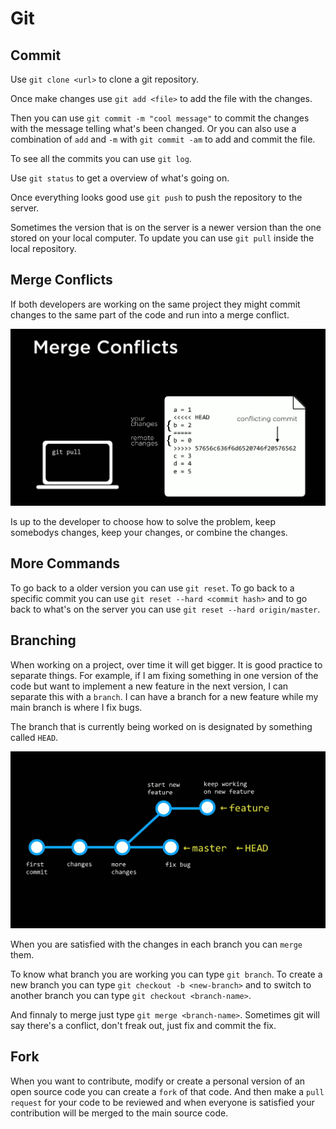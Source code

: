 # Git

## Commit

Use `git clone <url>` to clone a git repository.

Once make changes use `git add <file>` to add the file with the changes.

Then you can use `git commit -m "cool message"` to commit the changes with the message telling what's been changed. Or you can also use a combination of `add` and `-m` with `git commit -am` to add and commit the file.

To see all the commits you can use `git log`.

Use `git status` to get a overview of what's going on.

Once everything looks good use `git push` to push the repository to the server.

Sometimes the version that is on the server is a newer version than the one stored on your local computer. To update you can use `git pull` inside the local repository.

## Merge Conflicts

If both developers are working on the same project they might commit changes to the same part of the code and run into a merge conflict.

![img](./img/visual_info.png)

Is up to the developer to choose how to solve the problem, keep somebodys changes, keep your changes, or combine the changes.

## More Commands

To go back to a older version you can use `git reset`. To go back to a specific commit you can use `git reset --hard <commit hash>` and to go back to what's on the server you can use `git reset --hard origin/master`.

## Branching

When working on a project, over time it will get bigger. It is good practice to separate things. For example, if I am fixing something in one version of the code but want to implement a new feature in the next version, I can separate this with a `branch`. I can have a branch for a new feature while my main branch is where I fix bugs.

The branch that is currently being worked on is designated by something called `HEAD`.

![img](./img/branching.png)

When you are satisfied with the changes in each branch you can `merge` them.

To know what branch you are working you can type `git branch`. To create a new branch you can type `git checkout -b <new-branch>` and to switch to another branch you can type `git checkout <branch-name>`.

And finnaly to merge just type `git merge <branch-name>`. Sometimes git will say there's a conflict, don't freak out, just fix and commit the fix.

## Fork

When you want to contribute, modify or create a personal version of an open source code you can create a `fork` of that code. And then make a `pull request` for your code to be reviewed and when everyone is satisfied your contribution will be merged to the main source code.

